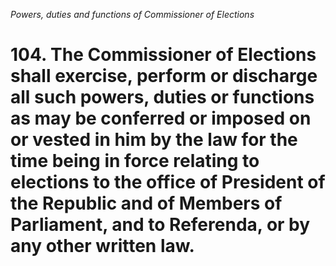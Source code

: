 *Powers, duties and functions of Commissioner of Elections*

# 104. The Commissioner of Elections shall exercise, perform or discharge all such powers, duties or functions as may be conferred or imposed on or vested in him by the law for the time being in force relating to elections to the office of President of the Republic and of Members of Parliament, and to Referenda, or by any other written law.
